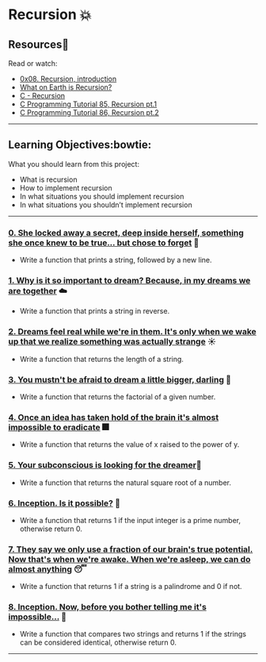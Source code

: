 # Recursion :boom:

## Resources:metal:
Read or watch:
* [0x08. Recursion, introduction](https://intranet.hbtn.io/rltoken/TyF30-HK-9ZaC_Ix-2TGvQ)
* [What on Earth is Recursion?](https://intranet.hbtn.io/rltoken/2EGCEPVnMI-2DHexDv_eog)
* [C - Recursion](https://intranet.hbtn.io/rltoken/hVLQFbmh7l9Fb6TKZpPHUg)
* [C Programming Tutorial 85, Recursion pt.1](https://intranet.hbtn.io/rltoken/MvRHIlpXvInQh0e6yegKkg)
* [C Programming Tutorial 86, Recursion pt.2](https://intranet.hbtn.io/rltoken/CYd7QYGpVE_TmfjRJwZOwg)

---
## Learning Objectives:bowtie:
What you should learn from this project:

* What is recursion
* How to implement recursion
* In what situations you should implement recursion
* In what situations you shouldn’t implement recursion

---

### [0. She locked away a secret, deep inside herself, something she once knew to be true... but chose to forget](./0-puts_recursion.c) :grimacing:
* Write a function that prints a string, followed by a new line.


### [1. Why is it so important to dream? Because, in my dreams we are together](./1-print_rev_recursion.c) :cloud:
* Write a function that prints a string in reverse.


### [2. Dreams feel real while we're in them. It's only when we wake up that we realize something was actually strange](./2-strlen_recursion.c) :sunny:
* Write a function that returns the length of a string.


### [3. You mustn't be afraid to dream a little bigger, darling](./3-factorial.c) :sunflower:
* Write a function that returns the factorial of a given number.


### [4. Once an idea has taken hold of the brain it's almost impossible to eradicate](./4-pow_recursion.c) :fireworks:
* Write a function that returns the value of x raised to the power of y.


### [5. Your subconscious is looking for the dreamer](./5-sqrt_recursion.c):ghost:
* Write a function that returns the natural square root of a number.


### [6. Inception. Is it possible?](./6-is_prime_number.c) :eyes:
* Write a function that returns 1 if the input integer is a prime number, otherwise return 0.


### [7. They say we only use a fraction of our brain's true potential. Now that's when we're awake. When we're asleep, we can do almost anything](./7-is_palindrome.c) :sleeping:
* Write a function that returns 1 if a string is a palindrome and 0 if not.


### [8. Inception. Now, before you bother telling me it's impossible...](./100-wildcmp.c) :dancers:
* Write a function that compares two strings and returns 1 if the strings can be considered identical, otherwise return 0.

---

